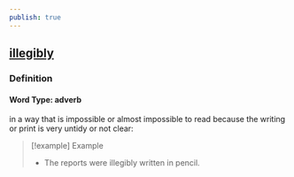 ```yaml
---
publish: true
---
```


## [illegibly](https://dictionary.cambridge.org/dictionary/english/illegibly)

### Definition
#### Word Type: adverb
in a way that is impossible or almost impossible to read because the writing or print is very untidy or not clear:

>[!example] Example
> - The reports were illegibly written in pencil.
